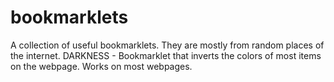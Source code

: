 # bookmarklets
A collection of useful bookmarklets. They are mostly from random places of the internet.
DARKNESS - Bookmarklet that inverts the colors of most items on the webpage. Works on most webpages.
